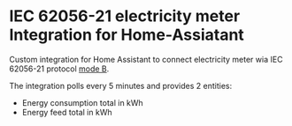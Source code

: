 # IEC 62056-21 electricity meter Integration for Home-Assiatant

Custom integration for Home Assistant to connect electricity meter wia IEC 62056-21 protocol [mode B](https://github.com/lvzon/dsmr-p1-parser/blob/master/doc/IEC-62056-21-notes.md).

The integration polls every 5 minutes and provides 2 entities:
- Energy consumption total in kWh
- Energy feed total in kWh
